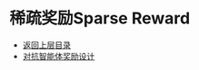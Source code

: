 # 稀疏奖励Sparse Reward

* [返回上层目录](../advanced-theme-and-technique.md)
* [对抗智能体奖励设计](adversarial-agent-reward-design/adversarial-agent-reward-design.md)


